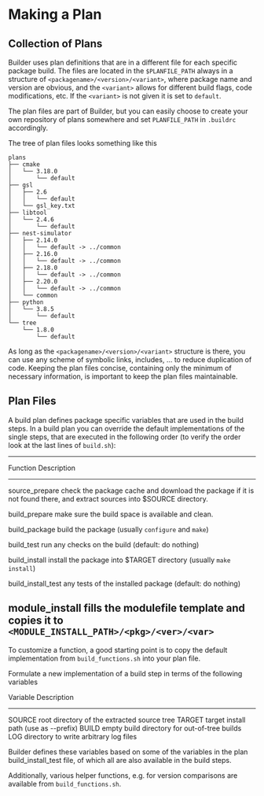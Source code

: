 # Making a Plan

## Collection of Plans

  Builder uses plan definitions that are in a different file for each specific
  package build. The files are located in the `$PLANFILE_PATH` always in a
  structure of `<packagename>/<version>/<variant>`, where package name and
  version are obvious, and the `<variant>` allows for different build flags,
  code modifications, etc. If the `<variant>` is not given it is set to
  `default`.

  The plan files are part of Builder, but you can easily choose to create your
  own repository of plans somewhere and set `PLANFILE_PATH` in `.buildrc`
  accordingly.

  The tree of plan files looks something like this

    plans
    ├── cmake
    │   └── 3.18.0
    │       └── default
    ├── gsl
    │   ├── 2.6
    │   │   └── default
    │   └── gsl_key.txt
    ├── libtool
    │   └── 2.4.6
    │       └── default
    ├── nest-simulator
    │   ├── 2.14.0
    │   │   └── default -> ../common
    │   ├── 2.16.0
    │   │   └── default -> ../common
    │   ├── 2.18.0
    │   │   └── default -> ../common
    │   ├── 2.20.0
    │   │   └── default -> ../common
    │   └── common
    ├── python
    │   └── 3.8.5
    │       └── default
    └── tree
        └── 1.8.0
            └── default

  As long as the `<packagename>/<version>/<variant>` structure is there, you
  can use any scheme of symbolic links, includes, ... to reduce duplication of
  code. Keeping the plan files concise, containing only the minimum of
  necessary information, is important to keep the plan files maintainable.


## Plan Files

  A build plan defines package specific variables that are used in the build
  steps. In a build plan you can override the default implementations of the
  single steps, that are executed in the following order (to verify the order
  look at the last lines of `build.sh`):

  ----------------------------------------------------------------
  Function            Description
  ------------------  --------------------------------------------
  source_prepare      check the package cache and download the
                      package if it is not found there, and
                      extract sources into $SOURCE directory.

  build_prepare       make sure the build space is available and
                      clean.

  build_package       build the package (usually `configure` and
                      `make`)

  build_test          run any checks on the build (default: do
                      nothing)

  build_install       install the package into $TARGET directory
                      (usually `make install`)

  build_install_test  any tests of the installed package (default:
                      do nothing)

  module_install      fills the modulefile template and copies it
                      to `<MODULE_INSTALL_PATH>/<pkg>/<ver>/<var>`
  ----------------------------------------------------------------

  To customize a function, a good starting point is to copy the default
  implementation from `build_functions.sh` into your plan file.

  Formulate a new implementation of a build step in terms of the following
  variables

  Variable   Description
  ---------  ---------------------------------------------
  SOURCE     root directory of the extracted source tree
  TARGET     target install path (use as --prefix)
  BUILD      empty build directory for out-of-tree builds
  LOG        directory to write arbitrary log files

  Builder defines these variables based on some of the variables in the plan
  build_install_test file, of which all are also available in the build steps.

  Additionally, various helper functions, e.g. for version comparisons are
  available from `build_functions.sh`.


